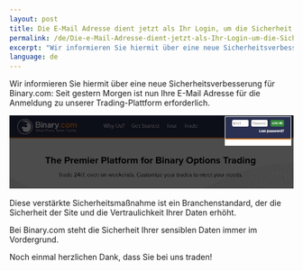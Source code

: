 ```yaml
---
layout: post
title: Die E-Mail Adresse dient jetzt als Ihr Login, um die Sicherheit zu erhöhen
permalink: /de/Die-e-Mail-Adresse-dient-jetzt-als-Ihr-Login-um-die-Sicherheit-zu-erhohen/
excerpt: "Wir informieren Sie hiermit über eine neue Sicherheitsverbesserung für Binary.com: Seit gestern Morgen ist nun Ihre E-Mail Adresse für die Anmeldung..."
language: de 
---
```



Wir informieren Sie hiermit über eine neue Sicherheitsverbesserung für Binary.com: Seit gestern Morgen ist nun Ihre E-Mail Adresse für die Anmeldung zu unserer Trading-Plattform erforderlich.

![](/images/loginid-email-new.jpg)

Diese verstärkte Sicherheitsmaßnahme ist ein Branchenstandard, der die Sicherheit der Site und die Vertraulichkeit Ihrer Daten erhöht.

Bei Binary.com steht die Sicherheit Ihrer sensiblen Daten immer im Vordergrund.

Noch einmal herzlichen Dank, dass Sie bei uns traden!
